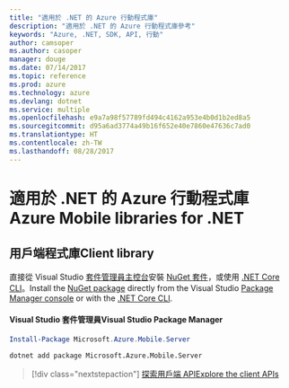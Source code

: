 ```yaml
---
title: "適用於 .NET 的 Azure 行動程式庫"
description: "適用於 .NET 的 Azure 行動程式庫參考"
keywords: "Azure, .NET, SDK, API, 行動"
author: camsoper
ms.author: casoper
manager: douge
ms.date: 07/14/2017
ms.topic: reference
ms.prod: azure
ms.technology: azure
ms.devlang: dotnet
ms.service: multiple
ms.openlocfilehash: e9a7a98f57789fd494c4162a953e4b0d1b2ed8a5
ms.sourcegitcommit: d95a6ad3774a49b16f652e40e7860e47636c7ad0
ms.translationtype: HT
ms.contentlocale: zh-TW
ms.lasthandoff: 08/28/2017
---
```

# <a name="azure-mobile-libraries-for-net"></a><span data-ttu-id="6037f-104">適用於 .NET 的 Azure 行動程式庫</span><span class="sxs-lookup"><span data-stu-id="6037f-104">Azure Mobile libraries for .NET</span></span>

## <a name="client-library"></a><span data-ttu-id="6037f-105">用戶端程式庫</span><span class="sxs-lookup"><span data-stu-id="6037f-105">Client library</span></span>

<span data-ttu-id="6037f-106">直接從 Visual Studio [套件管理員主控台][PackageManager]安裝 [NuGet 套件](https://www.nuget.org/packages/Microsoft.Azure.Mobile.Server)，或使用 [.NET Core CLI][DotNetCLI]。</span><span class="sxs-lookup"><span data-stu-id="6037f-106">Install the [NuGet package](https://www.nuget.org/packages/Microsoft.Azure.Mobile.Server) directly from the Visual Studio [Package Manager console][PackageManager] or with the [.NET Core CLI][DotNetCLI].</span></span>

#### <a name="visual-studio-package-manager"></a><span data-ttu-id="6037f-107">Visual Studio 套件管理員</span><span class="sxs-lookup"><span data-stu-id="6037f-107">Visual Studio Package Manager</span></span>

```powershell
Install-Package Microsoft.Azure.Mobile.Server
```

```bash
dotnet add package Microsoft.Azure.Mobile.Server
```

> [!div class="nextstepaction"]
> [<span data-ttu-id="6037f-108">探索用戶端 API</span><span class="sxs-lookup"><span data-stu-id="6037f-108">Explore the client APIs</span></span>](/dotnet/api/overview/azure/mobileapps/client)




[PackageManager]: https://docs.microsoft.com/nuget/tools/package-manager-console
[DotNetCLI]: https://docs.microsoft.com/en-us/dotnet/core/tools/dotnet-add-package
